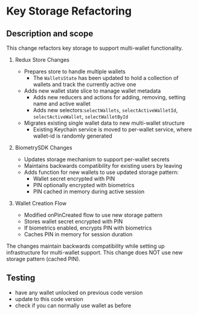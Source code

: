 # Key Storage Refactoring

## Description and scope

This change refactors key storage to support multi-wallet functionality.

1. Redux Store Changes

   - Prepares store to handle multiple wallets
     - The `WalletsState` has been updated to hold a collection of wallets and track the currently active one
   - Adds new wallet state slice to manage wallet metadata
     - Adds new reducers and actions for adding, removing, setting name and active wallet
     - Adds new selectors:`selectWallets`, `selectActiveWalletId`, `selectActiveWallet`, `selectWalletById`
   - Migrates existing single wallet data to new multi-wallet structure
     - Existing Keychain service is moved to per-wallet service, where wallet-id is randomly generated

2. BiometrySDK Changes

   - Updates storage mechanism to support per-wallet secrets
   - Maintains backwards compatibility for existing users by leaving
   - Adds function for new wallets to use updated storage pattern:
     - Wallet secret encrypted with PIN
     - PIN optionally encrypted with biometrics
     - PIN cached in memory during active session

3. Wallet Creation Flow

   - Modified onPinCreated flow to use new storage pattern
   - Stores wallet secret encrypted with PIN
   - If biometrics enabled, encrypts PIN with biometrics
   - Caches PIN in memory for session duration

The changes maintain backwards compatibility while setting up infrastructure for multi-wallet support.
This change does NOT use new storage pattern (cached PIN).

## Testing

- have any wallet unlocked on previous code version
- update to this code version
- check if you can normally use wallet as before
